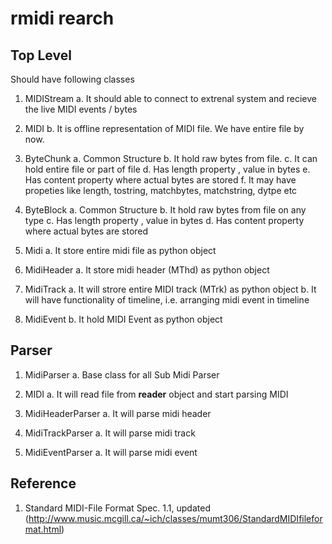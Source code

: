 # rmidi rearch

## Top Level
Should have following classes

1. MIDIStream
    a. It should able to connect to extrenal system and recieve the live MIDI events / bytes
    
2. MIDI
    b. It is offline representation of MIDI file. We have entire file by now.

3. ByteChunk
    a. Common Structure
    b. It hold raw bytes from file. 
    c. It can hold entire file or part of file
    d. Has length property , value in bytes
    e. Has content property where actual bytes are stored
    f. It may have propeties like length, tostring, matchbytes, matchstring, dytpe etc

4. ByteBlock
    a. Common Structure
    b. It hold raw bytes from file on any type
    c. Has length property , value in bytes
    d. Has content property where actual bytes are stored


5. Midi
    a. It store entire midi file as python object

6. MidiHeader
    a. It store midi header (MThd) as python object

7. MidiTrack
    a. It will strore entire MIDI track (MTrk) as python object
    b. It will have functionality of timeline, i.e. arranging midi event in timeline

8. MidiEvent
    b. It hold MIDI Event as python object



 ## Parser
1. MidiParser
    a. Base class for all Sub Midi Parser

2. MIDI
    a. It will read file from **reader** object and start parsing MIDI

3. MidiHeaderParser
    a. It will parse midi header

4. MidiTrackParser
    a. It will parse midi track

5. MidiEventParser
    a. It will parse midi event


## Reference 
1. Standard MIDI-File Format Spec. 1.1, updated (http://www.music.mcgill.ca/~ich/classes/mumt306/StandardMIDIfileformat.html)